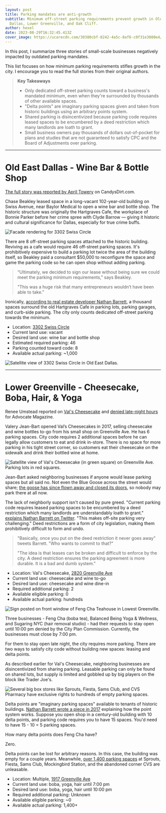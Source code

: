 ```yaml
---
layout: post
title: Parking mandates are anti-growth
subtitle: Minimum off-street parking requirements prevent growth in Old East
  Dallas, Lower Greenville, and Oak Cliff.
author: hexel
date: 2023-08-29T16:32:45.413Z
cover_image: https://ucarecdn.com/30380cbf-8242-4a5c-8af6-c0f31e3080e4/
---
```

In this post, I summarize three stories of small-scale businesses negatively impacted by outdated parking mandates.

This list focuses on how minimum parking requirements stifles growth in the city. I encourage you to read the full stories from their original authors.

> **Key Takeaways**
>
> * Only dedicated off-street parking counts toward a business's mandated minimum, even when they're surrounded by thousands of other available spaces. 
> * "Delta points" are imaginary parking spaces given and taken from historic buildings using an arbitrary points system.
> * Shared parking is disincentivized because parking code requires leased spaces to be encumbered by a deed restriction which many landlords are loath to grant.
> * Small business owners pay thousands of dollars out-of-pocket for plans and studies that are not guaranteed to satisfy CPC and the Board of Adjustments over parking.

- - -

# Old East Dallas - Wine Bar & Bottle Shop

[The full story was reported by April Towery](https://candysdirt.com/2023/08/28/redevelopment-plan-for-an-old-east-dallas-cafe-with-bonnie-and-clyde-ties-hits-a-roadblock-with-parking-requirements/) on CandysDirt.com.

Chase Beakley leased space in a long-vacant 102-year-old building on Swiss Avenue, near Baylor Medical to open a wine bar and bottle shop. The historic structure was originally the Hartgraves Cafe, the workplace of Bonnie Parker before her crime spree with Clyde Barrow — giving it historic and cultural significance for Dallas, especially for true crime buffs.

![Facade rendering for 3302 Swiss Circle](https://ucarecdn.com/2319e9be-ea1a-4ce7-bae4-23fc8442ef19/ "Facade rendering for 3302 Swiss Circle")

There are 8 off-street parking spaces attached to the historic building. Reviving as a cafe would require 46 off-street parking spaces. It's prohibitively expensive to build a parking lot twice the area of the building itself, so Beakley paid a consultant $50,000 to reconfigure the space and game the parking code so he can open shop without adding parking.

> “Ultimately, we decided to sign our lease without being sure we could meet the parking minimum requirements," says Beakley.
>
> "This was a huge risk that many entrepreneurs wouldn’t have been able to take.”

Ironically, [according to real estate developer Nathan Barrett](https://twitter.com/ncoxbarrett/status/1696175066713600028), a thousand spaces surround the old Hartgraves Cafe in parking lots, parking garages, and curb-side parking. The city only counts dedicated off-street parking towards the minimum.

* Location: [3302 Swiss Circle](https://www.google.com/maps/place/3302+Swiss+Cir,+Dallas,+TX+75204/@32.7907039,-96.7851969,764m/data=!3m2!1e3!4b1!4m6!3m5!1s0x864e98db3d29a769:0x6d74f5032339f1ad!8m2!3d32.7907039!4d-96.782622!16s%2Fg%2F11c5f9mypy?entry=ttu)
* Current land use: vacant
* Desired land use: wine bar and bottle shop 
* Estimated required parking: 46
* Parking counted toward code: 8
* Available actual parking: ~1,000

![Satellite view of 3302 Swiss Circle in Old East Dallas.](https://ucarecdn.com/0250f530-4b2f-4397-86a0-53f70c889385/-/crop/1198x743/0,36/-/preview/ "Satellite view of 3302 Swiss Circle in Old East Dallas.")

- - -

# Lower Greenville - Cheesecake, Boba, Hair, & Yoga

Renee Umstead reported on [Val's Cheesecake](https://lakewood.advocatemag.com/vals-cheesecakes-parking/#gsc.tab=0) and [denied late-night hours](https://lakewood.advocatemag.com/plan-commission-denies-late-hours/#gsc.tab=0) for Advocate Magazine.

Valery Jean-Bart opened Val’s Cheesecakes in 2017, selling cheesecake and wine bottles to-go from his small shop on Greenville Ave. He has 6 parking spaces. City code requires 2 additional spaces before he can legally allow customers to eat and drink in-store. There is no space for more parking in his tight street corner, so customers eat their cheesecake on the sidewalk and drink their bottled wine at home.

![Satellite view of Val's Cheesecake (in green square) on Greenville Ave. Parking lots in red squares.](https://ucarecdn.com/9410d919-cef7-4b4d-b857-ea6fc45a9147/ "Satellite view of Val's Cheesecake (in green square) on Greenville Ave. Parking lots in red squares.")

Jean-Bart asked neighboring businesses if anyone would lease parking spaces but all said no. Not even the Blue Goose across the street would share; [the goose has since flown away and closed its doors](https://www.dallasnews.com/food/restaurant-news/2023/02/28/dallas-original-blue-goose-restaurant-is-closing-on-greenville-avenue/), so nobody may park there at all now.

The lack of neighborly support isn't caused by pure greed. "Current parking code requires leased parking spaces to be encumbered by a deed restriction which many landlords are understandably loath to grant." [explains Nathan Barrett on Twitter](https://twitter.com/ncoxbarrett/status/1688766359058976769). "This makes off-site parking very challenging." Deed restrictions are a form of city legislation, making them prohibitively difficult to form and undo.

> "Basically, once you put on the deed restriction it never goes away" tweets Barrett. "Who wants to commit to that?"
>
> "The idea is that leases can be broken and difficult to enforce by the city. A deed restriction ensures the parking agreement is more durable. It is a bad and dumb system."

* Location: Val's Cheesecake, [2820 Greenville Ave](https://goo.gl/maps/MAygHSZUfMSC3fna8)
* Current land use: cheesecake and wine to-go
* Desired land use: cheesecake and wine dine-in 
* Required additional parking: 2
* Available eligible parking: 0
* Available actual parking: hundreds

![Sign posted on front window of Feng Cha Teahouse in Lowest Greenville.](https://ucarecdn.com/2702dabd-98fd-40ee-88e8-c171d71b7cf4/ "Sign posted on front window of Feng Cha Teahouse in Lowest Greenville.")

Three businesses - Feng Cha (boba tea), Balanced Being Yoga & Wellness, and Sugaring NYC (hair removal studio) - had their requests to stay open until 10:00 pm denied by the City Plan Commission. Currently, the businesses must close by 7:00 pm.

For them to stay open late night, the city requires more parking. There are two ways to satisfy city code without building new spaces: leasing and delta points.

As described earlier for Val's Cheesecake, neighboring businesses are disincentivized from sharing parking. Leasable parking can only be found on shared lots, but supply is limited and gobbled up by big players on the block like Trader Joe's.

![Several big box stores like Sprouts, Fiesta, Sams Club, and CVS Pharmacy have exclusive rights to hundreds of empty parking spaces.](https://ucarecdn.com/038320c9-a310-4dfb-aa8d-5ea9a8fb3908/-/crop/4000x2474/0,285/-/preview/ "Several big box stores like Sprouts, Fiesta, Sams Club, and CVS Pharmacy have exclusive rights to hundreds of empty parking spaces.")

Delta points are "imaginary parking spaces" available to tenants of historic buildings. [Nathan Barrett wrote a piece in 2017](https://medium.com/@ncoxbarrett/parking-and-delta-credits-or-why-old-decrepit-buildings-in-dallas-stay-that-way-8a9d9813a752) explaining how the point system works. Suppose you open shop in a century-old building with 10 delta points, and parking code requires you to have 15 spaces. You'd need to have 15 - 10 = 5 parking spaces.

How many delta points does Feng Cha have?

Zero.

Delta points can be lost for arbitrary reasons. In this case, the building was empty for a couple years. Meanwhile, [over 1,400 parking spaces](https://twitter.com/hexel_co/status/1688763229990797312) at Sprouts, Fiesta, Sams Club, Mockingbird Station, and the abandoned corner CVS are unleasable. 

* Location: Multiple, [1917 Greenville Ave](https://goo.gl/maps/MAygHSZUfMSC3fna8)
* Current land use: boba, yoga, hair until 7:00 pm
* Desired land use: boba, yoga, hair until 10:00 pm
* Required additional parking: Unknown
* Available eligible parking: ~0
* Available actual parking: 1,400+